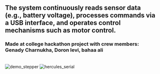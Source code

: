 
## The system continuously reads sensor data (e.g., battery voltage), processes commands via a USB interface, and operates control mechanisms such as motor control.
### Made at college hackathon project with crew members: Genady Charnukha, Doron levi, bahaa ali <br/><br/>
![demo_stepper](https://github.com/user-attachments/assets/affc78e3-b61c-49b3-ba21-7a3a75929308)
![hercules_serial](https://github.com/user-attachments/assets/76e0ac28-79df-4a9a-b21c-512e267abad5)


